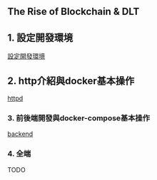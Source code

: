 ## The Rise of Blockchain & DLT

## 1. 設定開發環境

[設定開發環境](README.SETUP.md)

## 2. http介紹與docker基本操作

[httpd](httpd/)

### 3. 前後端開發與docker-compose基本操作

[backend](bakcend/)

### 4. 全端

TODO